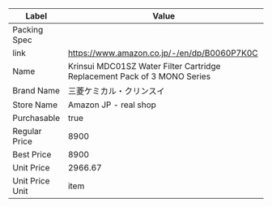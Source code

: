 | Label           | Value                                                                    |
| --------------- | ------------------------------------------------------------------------ |
| Packing Spec    |                                                                          |
| link            | https://www.amazon.co.jp/-/en/dp/B0060P7K0C                              |
| Name            | Krinsui MDC01SZ Water Filter Cartridge Replacement Pack of 3 MONO Series |
| Brand Name      | 三菱ケミカル・クリンスイ                                                             |
| Store Name      | Amazon JP - real shop                                                    |
| Purchasable     | true                                                                     |
| Regular Price   | 8900                                                                     |
| Best Price      | 8900                                                                     |
| Unit Price      | 2966.67                                                                  |
| Unit Price Unit | item                                                                     |
